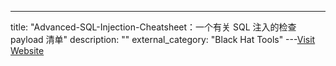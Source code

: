 ---
title: "Advanced-SQL-Injection-Cheatsheet：一个有关 SQL 注入的检查 payload 清单"
description: ""
external_category: "Black Hat Tools"
---[Visit Website](https://github.com/kleiton0x00/Advanced-SQL-Injection-Cheatsheet)

